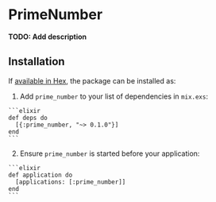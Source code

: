 # PrimeNumber

**TODO: Add description**

## Installation

If [available in Hex](https://hex.pm/docs/publish), the package can be installed as:

  1. Add `prime_number` to your list of dependencies in `mix.exs`:

    ```elixir
    def deps do
      [{:prime_number, "~> 0.1.0"}]
    end
    ```

  2. Ensure `prime_number` is started before your application:

    ```elixir
    def application do
      [applications: [:prime_number]]
    end
    ```

